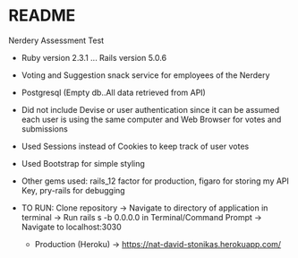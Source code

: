 # README

Nerdery Assessment Test

* Ruby version 2.3.1 ... Rails version 5.0.6

* Voting and Suggestion snack service for employees of the Nerdery

* Postgresql (Empty db..All data retrieved from API)

* Did not include Devise or user authentication since it can be assumed each user is using the same computer and Web Browser for votes and submissions

* Used Sessions instead of Cookies to keep track of user votes

* Used Bootstrap for simple styling

* Other gems used: rails_12 factor for production, figaro for storing my API Key, pry-rails for debugging

* TO RUN: Clone repository -> Navigate to directory of application in terminal -> Run rails s -b 0.0.0.0 in Terminal/Command Prompt -> Navigate to localhost:3030
  * Production (Heroku) -> https://nat-david-stonikas.herokuapp.com/
